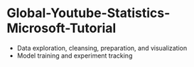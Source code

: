 # Global-Youtube-Statistics-Microsoft-Tutorial
* Data exploration, cleansing, preparation, and visualization   
* Model training and experiment tracking
